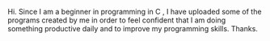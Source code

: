 Hi.
Since I am a beginner in programming in C , I have uploaded some of the programs created by me in order to feel confident that I am doing something productive daily and to improve my programming skills.
Thanks.
